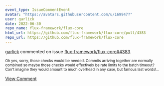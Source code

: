 ```yaml
---
event_type: IssueCommentEvent
avatar: "https://avatars.githubusercontent.com/u/169947?"
user: garlick
date: 2022-06-30
repo_name: flux-framework/flux-core
html_url: https://github.com/flux-framework/flux-core/pull/4383
repo_url: https://github.com/flux-framework/flux-core
---
```


<a href='https://github.com/garlick' target='_blank'>garlick</a> commented on issue <a href='https://github.com/flux-framework/flux-core/pull/4383' target='_blank'>flux-framework/flux-core#4383</a>.

<small>Oh yes, sorry, those checks would be needed.  Commits arriving together are normally combined so maybe those checks would effectively be rate limits to the batch timeout?  Can't imagine they would amount to much overhead in any case, but famous last words!...</small>

<a href='https://github.com/flux-framework/flux-core/pull/4383' target='_blank'>View Comment</a>